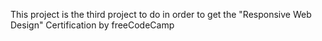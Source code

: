 This project is the third project to do in order to get the "Responsive Web Design" Certification by freeCodeCamp 